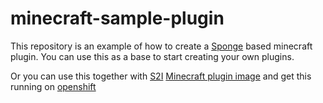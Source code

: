 # minecraft-sample-plugin

This repository is an example of how to create a [Sponge](https://www.spongepowered.org/) based minecraft plugin.
You can use this as a base to start creating your own plugins.

Or you can use this together with [S2I](https://github.com/openshift/source-to-image) [Minecraft plugin image](https://github.com/edewit/minecraft-sponge-plugin-s2i) and get this running on [openshift](https://www.openshift.com/)
